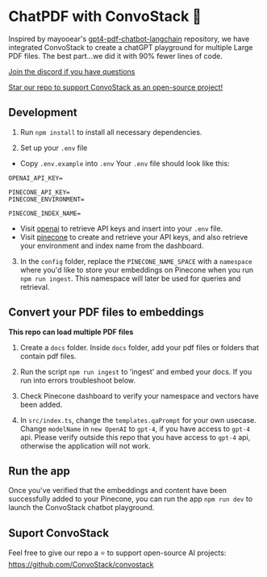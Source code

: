 # ChatPDF with ConvoStack 🤖

Inspired by mayooear's [gpt4-pdf-chatbot-langchain](https://github.com/mayooear/gpt4-pdf-chatbot-langchain) repository, we have integrated ConvoStack to create a chatGPT playground for multiple Large PDF files. The best part...we did it with 90% fewer lines of code.

[Join the discord if you have questions](https://discord.com/invite/gCGbAm9HXx)

[Star our repo to support ConvoStack as an open-source project!](https://github.com/ConvoStack/convostack)

## Development

1. Run `npm install` to install all necessary dependencies.

2. Set up your `.env` file

- Copy `.env.example` into `.env`
  Your `.env` file should look like this:

```
OPENAI_API_KEY=

PINECONE_API_KEY=
PINECONE_ENVIRONMENT=

PINECONE_INDEX_NAME=

```

- Visit [openai](https://help.openai.com/en/articles/4936850-where-do-i-find-my-secret-api-key) to retrieve API keys and insert into your `.env` file.
- Visit [pinecone](https://pinecone.io/) to create and retrieve your API keys, and also retrieve your environment and index name from the dashboard.

3. In the `config` folder, replace the `PINECONE_NAME_SPACE` with a `namespace` where you'd like to store your embeddings on Pinecone when you run `npm run ingest`. This namespace will later be used for queries and retrieval.

## Convert your PDF files to embeddings

**This repo can load multiple PDF files**

1. Create a `docs` folder. Inside `docs` folder, add your pdf files or folders that contain pdf files.

2. Run the script `npm run ingest` to 'ingest' and embed your docs. If you run into errors troubleshoot below.

3. Check Pinecone dashboard to verify your namespace and vectors have been added.

4. In `src/index.ts`, change the `templates.qaPrompt` for your own usecase. Change `modelName` in `new OpenAI` to `gpt-4`, if you have access to `gpt-4` api. Please verify outside this repo that you have access to `gpt-4` api, otherwise the application will not work.

## Run the app

Once you've verified that the embeddings and content have been successfully added to your Pinecone, you can run the app `npm run dev` to launch the ConvoStack chatbot playground.

## Suport ConvoStack

Feel free to give our repo a ⭐ to support open-source AI projects: https://github.com/ConvoStack/convostack
